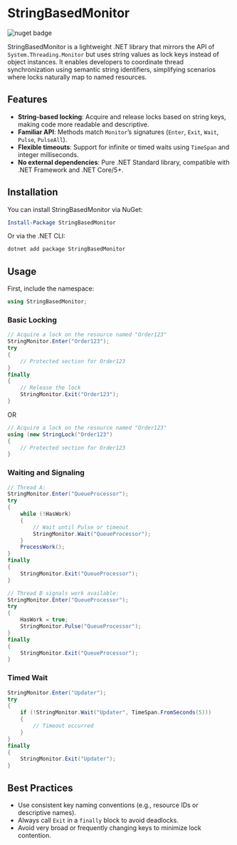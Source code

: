# StringBasedMonitor
![nuget badge](https://img.shields.io/nuget/v/StringBasedMonitor)

StringBasedMonitor is a lightweight .NET library that mirrors the API of `System.Threading.Monitor` but uses string
values as lock keys instead of object instances. It enables developers to coordinate thread synchronization using
semantic string identifiers, simplifying scenarios where locks naturally map to named resources.

## Features

* **String-based locking**: Acquire and release locks based on string keys, making code more readable and descriptive.
* **Familiar API**: Methods match `Monitor`’s signatures (`Enter`, `Exit`, `Wait`, `Pulse`, `PulseAll`).
* **Flexible timeouts**: Support for infinite or timed waits using `TimeSpan` and integer milliseconds.
* **No external dependencies**: Pure .NET Standard library, compatible with .NET Framework and .NET Core/5+.

## Installation

You can install StringBasedMonitor via NuGet:

```powershell
Install-Package StringBasedMonitor
```

Or via the .NET CLI:

```bash
dotnet add package StringBasedMonitor
```

## Usage

First, include the namespace:

```csharp
using StringBasedMonitor;
```

### Basic Locking

```csharp
// Acquire a lock on the resource named "Order123"
StringMonitor.Enter("Order123");
try
{
    // Protected section for Order123
}
finally
{
    // Release the lock
    StringMonitor.Exit("Order123");
}
```
OR
```csharp
// Acquire a lock on the resource named "Order123"
using (new StringLock("Order123")
{
    // Protected section for Order123
}
```

### Waiting and Signaling

```csharp
// Thread A:
StringMonitor.Enter("QueueProcessor");
try
{
    while (!HasWork)
    {
        // Wait until Pulse or timeout
        StringMonitor.Wait("QueueProcessor");
    }
    ProcessWork();
}
finally
{
    StringMonitor.Exit("QueueProcessor");
}

// Thread B signals work available:
StringMonitor.Enter("QueueProcessor");
try
{
    HasWork = true;
    StringMonitor.Pulse("QueueProcessor");
}
finally
{
    StringMonitor.Exit("QueueProcessor");
}
```

### Timed Wait

```csharp
StringMonitor.Enter("Updater");
try
{
    if (!StringMonitor.Wait("Updater", TimeSpan.FromSeconds(5)))
    {
        // Timeout occurred
    }
}
finally
{
    StringMonitor.Exit("Updater");
}
```

## Best Practices

* Use consistent key naming conventions (e.g., resource IDs or descriptive names).
* Always call `Exit` in a `finally` block to avoid deadlocks.
* Avoid very broad or frequently changing keys to minimize lock contention.
